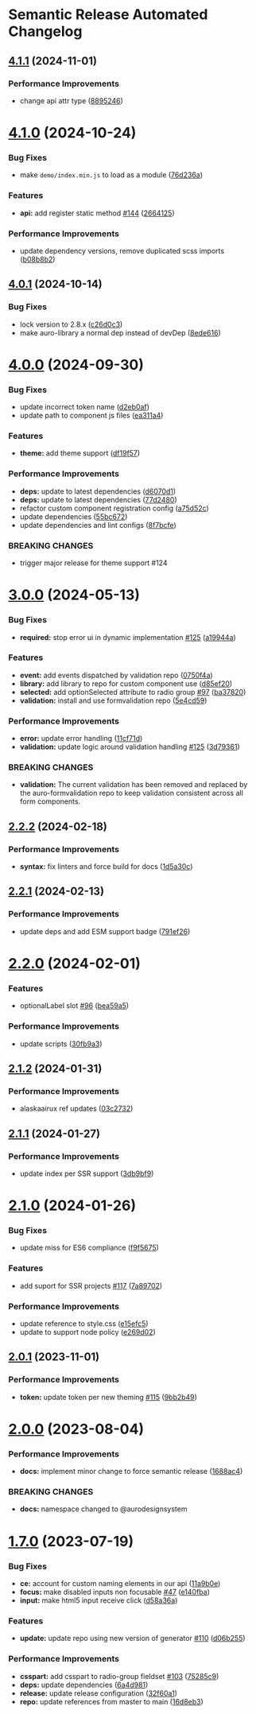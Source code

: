 # Semantic Release Automated Changelog

## [4.1.1](https://github.com/AlaskaAirlines/auro-radio/compare/v4.1.0...v4.1.1) (2024-11-01)


### Performance Improvements

* change api attr type ([8895246](https://github.com/AlaskaAirlines/auro-radio/commit/889524649be4ddc2e464ee9ac8c757716fc10d74))

# [4.1.0](https://github.com/AlaskaAirlines/auro-radio/compare/v4.0.1...v4.1.0) (2024-10-24)


### Bug Fixes

* make `demo/index.min.js` to load as a module ([76d236a](https://github.com/AlaskaAirlines/auro-radio/commit/76d236a39ffec829cf4491a95879f9d0b5b5d516))


### Features

* **api:** add register static method [#144](https://github.com/AlaskaAirlines/auro-radio/issues/144) ([2664125](https://github.com/AlaskaAirlines/auro-radio/commit/26641259fbc524fd7b76422e9781e5732bf86820))


### Performance Improvements

* update dependency versions, remove duplicated scss imports ([b08b8b2](https://github.com/AlaskaAirlines/auro-radio/commit/b08b8b24518c3624d11f47f4de6345cd8a10b881))

## [4.0.1](https://github.com/AlaskaAirlines/auro-radio/compare/v4.0.0...v4.0.1) (2024-10-14)


### Bug Fixes

* lock version to 2.8.x ([c26d0c3](https://github.com/AlaskaAirlines/auro-radio/commit/c26d0c3454168c5cc76657ce9e38a2de125d0161))
* make auro-library a normal dep instead of devDep ([8ede616](https://github.com/AlaskaAirlines/auro-radio/commit/8ede616e6d2f52b4e190f1be8a0e25f9718f7787))

# [4.0.0](https://github.com/AlaskaAirlines/auro-radio/compare/v3.0.0...v4.0.0) (2024-09-30)


### Bug Fixes

* update incorrect token name ([d2eb0af](https://github.com/AlaskaAirlines/auro-radio/commit/d2eb0affdfc39dffcb3730f7d5026342ea59d116))
* update path to component js files ([ea311a4](https://github.com/AlaskaAirlines/auro-radio/commit/ea311a4e2803bd265fefffaf29cf6da9ded563fc))


### Features

* **theme:** add theme support ([df19f57](https://github.com/AlaskaAirlines/auro-radio/commit/df19f578daf1187c4cf46ce701a1afdf9ca822dd))


### Performance Improvements

* **deps:** update to latest dependencies ([d6070d1](https://github.com/AlaskaAirlines/auro-radio/commit/d6070d14ab94c90344e63869c9181bcc0faf0385))
* **deps:** update to latest dependencies ([77d2480](https://github.com/AlaskaAirlines/auro-radio/commit/77d2480bc9e2bd40965900bbe0d0a49f0a6c9776))
* refactor custom component registration config ([a75d52c](https://github.com/AlaskaAirlines/auro-radio/commit/a75d52cc5dd767b82e99e939fd44b90aeb8a897a))
* update dependencies ([55bc672](https://github.com/AlaskaAirlines/auro-radio/commit/55bc672343b7f2c626bfd22be93b7ccaf81e8611))
* update dependencies and lint configs ([8f7bcfe](https://github.com/AlaskaAirlines/auro-radio/commit/8f7bcfe3a389604dc32d637347d7caf473a6321e))


### BREAKING CHANGES

* trigger major release for theme support #124

# [3.0.0](https://github.com/AlaskaAirlines/auro-radio/compare/v2.2.2...v3.0.0) (2024-05-13)


### Bug Fixes

* **required:** stop error ui in dynamic implementation [#125](https://github.com/AlaskaAirlines/auro-radio/issues/125) ([a19944a](https://github.com/AlaskaAirlines/auro-radio/commit/a19944a0bc4f1121a294af5aa10974e5d63d6994))


### Features

* **event:** add events dispatched by validation repo ([0750f4a](https://github.com/AlaskaAirlines/auro-radio/commit/0750f4aefb3aab7bb0dac29812578a76524b30e8))
* **library:** add library to repo for custom component use ([d85ef20](https://github.com/AlaskaAirlines/auro-radio/commit/d85ef204a809e1186a4f5e44443f9dd500953df1))
* **selected:** add optionSelected attribute to radio group [#97](https://github.com/AlaskaAirlines/auro-radio/issues/97) ([ba37820](https://github.com/AlaskaAirlines/auro-radio/commit/ba378205a46e2459cb60ab86b5f628a54c076eab))
* **validation:** install and use formvalidation repo ([5e4cd59](https://github.com/AlaskaAirlines/auro-radio/commit/5e4cd59f2c980cd70c83cd388a06810375817e92))


### Performance Improvements

* **error:** update error handling ([11cf71d](https://github.com/AlaskaAirlines/auro-radio/commit/11cf71d49a0e7a1b28538583ea67daaf27c2bfc3))
* **validation:** update logic around validation handling [#125](https://github.com/AlaskaAirlines/auro-radio/issues/125) ([3d79361](https://github.com/AlaskaAirlines/auro-radio/commit/3d793619cd4813623e369f5a37b49124577c87d2))


### BREAKING CHANGES

* **validation:** The current validation has been removed and replaced by the auro-formvalidation repo to keep validation consistent across all form components.

## [2.2.2](https://github.com/AlaskaAirlines/auro-radio/compare/v2.2.1...v2.2.2) (2024-02-18)


### Performance Improvements

* **syntax:** fix linters and force build for docs ([1d5a30c](https://github.com/AlaskaAirlines/auro-radio/commit/1d5a30c07946d61613181a62886e246e4a37a4a6))

## [2.2.1](https://github.com/AlaskaAirlines/auro-radio/compare/v2.2.0...v2.2.1) (2024-02-13)


### Performance Improvements

* update deps and add ESM support badge ([791ef26](https://github.com/AlaskaAirlines/auro-radio/commit/791ef26e9ea115081a4cc4b898dbecee685acb96))

# [2.2.0](https://github.com/AlaskaAirlines/auro-radio/compare/v2.1.2...v2.2.0) (2024-02-01)


### Features

* optionalLabel slot [#96](https://github.com/AlaskaAirlines/auro-radio/issues/96) ([bea59a5](https://github.com/AlaskaAirlines/auro-radio/commit/bea59a51822f003016b30692d4974bd2b5d612b2))


### Performance Improvements

* update scripts ([30fb9a3](https://github.com/AlaskaAirlines/auro-radio/commit/30fb9a3a2fcf3789613d0b85bed9f8a5bdcd1a94))

## [2.1.2](https://github.com/AlaskaAirlines/auro-radio/compare/v2.1.1...v2.1.2) (2024-01-31)


### Performance Improvements

* alaskaairux ref updates ([03c2732](https://github.com/AlaskaAirlines/auro-radio/commit/03c27329e510126c08f106729da9cd3bde2d04ca))

## [2.1.1](https://github.com/AlaskaAirlines/auro-radio/compare/v2.1.0...v2.1.1) (2024-01-27)


### Performance Improvements

* update index per SSR support ([3db9bf9](https://github.com/AlaskaAirlines/auro-radio/commit/3db9bf98f6da8b7019857d7dd23e83a078752784))

# [2.1.0](https://github.com/AlaskaAirlines/auro-radio/compare/v2.0.1...v2.1.0) (2024-01-26)


### Bug Fixes

* update miss for ES6 compliance ([f9f5675](https://github.com/AlaskaAirlines/auro-radio/commit/f9f567594ca99fce9c37f26753402fb55633bccd))


### Features

* add suport for SSR projects [#117](https://github.com/AlaskaAirlines/auro-radio/issues/117) ([7a89702](https://github.com/AlaskaAirlines/auro-radio/commit/7a89702df1c4cec1438d520748ba56651b935b44))


### Performance Improvements

* update reference to style.css ([e15efc5](https://github.com/AlaskaAirlines/auro-radio/commit/e15efc55a53b2afb76cd8e82863b714785b7de55))
* update to support node policy ([e269d02](https://github.com/AlaskaAirlines/auro-radio/commit/e269d02deb542d5eae1b4084c56aee3eb0e2348d))

## [2.0.1](https://github.com/AlaskaAirlines/auro-radio/compare/v2.0.0...v2.0.1) (2023-11-01)


### Performance Improvements

* **token:** update token per new theming [#115](https://github.com/AlaskaAirlines/auro-radio/issues/115) ([9bb2b49](https://github.com/AlaskaAirlines/auro-radio/commit/9bb2b49785ad28a721c399be3a42ebd3a830a36b))

# [2.0.0](https://github.com/AlaskaAirlines/auro-radio/compare/v1.7.0...v2.0.0) (2023-08-04)


### Performance Improvements

* **docs:** implement minor change to force semantic release ([1688ac4](https://github.com/AlaskaAirlines/auro-radio/commit/1688ac40f59ff613076da9419aa994fd16b013dd))


### BREAKING CHANGES

* **docs:** namespace changed to @aurodesignsystem

# [1.7.0](https://github.com/AlaskaAirlines/auro-radio/compare/v1.6.2...v1.7.0) (2023-07-19)


### Bug Fixes

* **ce:** account for custom naming elements in our api ([11a9b0e](https://github.com/AlaskaAirlines/auro-radio/commit/11a9b0e13679eac491fdbf7408e63f4823099661))
* **focus:** make disabled inputs non focusable [#47](https://github.com/AlaskaAirlines/auro-radio/issues/47) ([e140fba](https://github.com/AlaskaAirlines/auro-radio/commit/e140fba7f8914bbcefbb6d87f1dcccc906cd0e40))
* **input:** make html5 input receive click ([d58a36a](https://github.com/AlaskaAirlines/auro-radio/commit/d58a36aeb8b5a0a41b1ad6dbeaf0eff8b2378252))


### Features

* **update:** update repo using new version of generator [#110](https://github.com/AlaskaAirlines/auro-radio/issues/110) ([d06b255](https://github.com/AlaskaAirlines/auro-radio/commit/d06b2559143884614ae2ff1b26a414136bf22c85))


### Performance Improvements

* **csspart:** add csspart to radio-group fieldset [#103](https://github.com/AlaskaAirlines/auro-radio/issues/103) ([75285c9](https://github.com/AlaskaAirlines/auro-radio/commit/75285c97ea2e39241ef3def5d2abfdd68fa3fb21))
* **deps:** update dependencies ([6a4d981](https://github.com/AlaskaAirlines/auro-radio/commit/6a4d9811c4779c0a467c135d96a9fcf00f0aed6b))
* **release:** update release configuration ([32f60a1](https://github.com/AlaskaAirlines/auro-radio/commit/32f60a1fbbb1b456ea68c6536ea18961b58e43de))
* **repo:** update references from master to main ([16d8eb3](https://github.com/AlaskaAirlines/auro-radio/commit/16d8eb361095754072cea03f319cdcb93c4af732))
